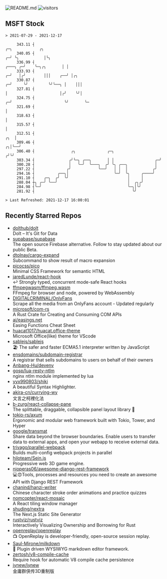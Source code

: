 ![README.md](https://github.com/Gerhut/Gerhut/workflows/README.md/badge.svg)
![visitors](https://visitors.vercel.app/Gerhut/Gerhut?token=8cf69d1f6813d272ef062726b6070c9be4ff72038cfe5a7ded7384a8da65d866)

## MSFT Stock

```
> 2021-07-29 - 2021-12-17

     343.11 ┤                                                                              ╭─╮            ╭╮     
     340.05 ┤                                                                            ╭─╯ ╰╮           │╰╮    
     336.99 ┤                                                                    ╭───╮ ╭─╯    ╰─╮╭╮       │ │    
     333.93 ┤                                                                  ╭─╯   │╭╯        │││    ╭──╯ │╭╮  
     330.87 ┤                                                                ╭─╯     ╰╯         ╰╯╰──╮ │    │││  
     327.81 ┤                                                                │                       │╭╯    ╰╯│  
     324.75 ┤                                                              ╭─╯                       ╰╯       ╰─ 
     321.69 ┤                                                              │                                     
     318.63 ┤                                                              │                                     
     315.57 ┤                                                              │                                     
     312.51 ┤                                                          ╭╮  │                                     
     309.46 ┤                                                        ╭╮│╰──╯                                     
     306.40 ┤                ╭╮              ╭─╮                    ╭╯╰╯                                         
     303.34 ┤               ╭╯╰─╮ ╭──╮       │ │                  ╭─╯                                            
     300.28 ┤               │   ╰─╯  ╰───╮  ╭╯ ╰╮ ╭──╮            │                                              
     297.22 ┤              ╭╯            ╰──╯   │ │  │           ╭╯                                              
     294.16 ┤          ╭──╮│                    ╰─╯  ╰╮     ╭────╯                                               
     291.10 ┤    ╭─╮  ╭╯  ╰╯                          │     │                                                    
     288.04 ┼╮ ╭─╯ ╰──╯                               │  ╭╮╭╯                                                    
     284.98 ┤╰─╯                                      ╰─╮│╰╯                                                     
     281.92 ┤                                           ╰╯                                                       

> Last Refreshed: 2021-12-17 16:00:01
```

## Recently Starred Repos

- [dolthub/dolt](https://github.com/dolthub/dolt)  
  Dolt – It's Git for Data
- [supabase/supabase](https://github.com/supabase/supabase)  
  The open source Firebase alternative. Follow to stay updated about our public Beta.
- [dtolnay/cargo-expand](https://github.com/dtolnay/cargo-expand)  
  Subcommand to show result of macro expansion
- [picocss/pico](https://github.com/picocss/pico)  
  Minimal CSS Framework for semantic HTML
- [jaredLunde/react-hook](https://github.com/jaredLunde/react-hook)  
  ↩ Strongly typed, concurrent mode-safe React hooks
- [ffmpegwasm/ffmpeg.wasm](https://github.com/ffmpegwasm/ffmpeg.wasm)  
  FFmpeg for browser and node, powered by WebAssembly
- [DIGITALCRIMINAL/OnlyFans](https://github.com/DIGITALCRIMINAL/OnlyFans)  
  Scrape all the media from an OnlyFans account - Updated regularly
- [microsoft/com-rs](https://github.com/microsoft/com-rs)  
  A Rust Crate for Creating and Consuming COM APIs
- [ai/easings.net](https://github.com/ai/easings.net)  
  Easing Functions Cheat Sheet
- [huacat1017/huacat.office-theme](https://github.com/huacat1017/huacat.office-theme)  
  Microsoft Office(like) theme for VScode
- [sablejs/sablejs](https://github.com/sablejs/sablejs)  
  🏖️ The safer and faster ECMA5.1 interpreter written by JavaScript
- [ensdomains/subdomain-registrar](https://github.com/ensdomains/subdomain-registrar)  
  A registrar that sells subdomains to users on behalf of their owners
- [Anbang-Hu/devenv](https://github.com/Anbang-Hu/devenv)  
- [gosp/lua-resty-ntlm](https://github.com/gosp/lua-resty-ntlm)  
  nginx ntlm module implemented by lua
- [yyx990803/shiki](https://github.com/yyx990803/shiki)  
  A beautiful Syntax Highlighter.
- [akira-cn/currying-wy](https://github.com/akira-cn/currying-wy)  
  文言之柯裡化法
- [b-zurg/react-collapse-pane](https://github.com/b-zurg/react-collapse-pane)  
  The splittable, draggable, collapsible panel layout library 🎉
- [tokio-rs/axum](https://github.com/tokio-rs/axum)  
  Ergonomic and modular web framework built with Tokio, Tower, and Hyper
- [google/transmat](https://github.com/google/transmat)  
  Share data beyond the browser boundaries. Enable users to transfer data to external apps, and open your webapp to receive external data.
- [trivago/parallel-webpack](https://github.com/trivago/parallel-webpack)  
  Builds multi-config webpack projects in parallel
- [hiloteam/Sein.js](https://github.com/hiloteam/Sein.js)  
  Progressive web 3D game engine.
- [nioperas06/awesome-django-rest-framework](https://github.com/nioperas06/awesome-django-rest-framework)  
   💻😍Tools, processes and resources you need to create an awesome API with Django REST Framework
- [chanind/hanzi-writer](https://github.com/chanind/hanzi-writer)  
  Chinese character stroke order animations and practice quizzes
- [nomcopter/react-mosaic](https://github.com/nomcopter/react-mosaic)  
  A React tiling window manager
- [shuding/nextra](https://github.com/shuding/nextra)  
  The Next.js Static Site Generator
- [rustviz/rustviz](https://github.com/rustviz/rustviz)  
  Interactively Visualizing Ownership and Borrowing for Rust
- [openreplay/openreplay](https://github.com/openreplay/openreplay)  
  :tv: OpenReplay is developer-friendly, open-source session replay.
- [Saul-Mirone/milkdown](https://github.com/Saul-Mirone/milkdown)  
  🍼 Plugin driven WYSIWYG  markdown editor framework.
- [zertosh/v8-compile-cache](https://github.com/zertosh/v8-compile-cache)  
  Require hook for automatic V8 compile cache persistence
- [jynew/jynew](https://github.com/jynew/jynew)  
  金庸群侠传3D重制版

